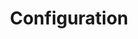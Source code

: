 ---
docType: "Chapter"
title: "Configuration"
description: "Manage configuration and sensitive data"
courseTitle: "Configuration"
themeColor: "#3C494F"
weight: 1
cardImage: ""
---